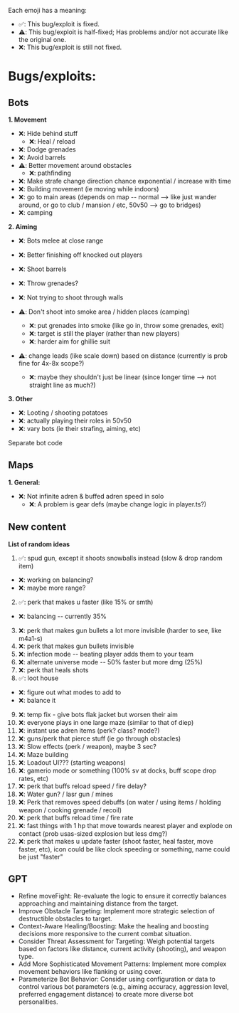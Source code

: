 

Each emoji has a meaning:
- ✅: This bug/exploit is fixed.
- ⚠️: This bug/exploit is half-fixed; Has problems and/or not accurate like the original one.
- ❌: This bug/exploit is still not fixed.

# Bugs/exploits:
## Bots
**1. Movement**
- ❌: Hide behind stuff
  - ❌: Heal / reload
- ❌: Dodge grenades
- ❌: Avoid barrels
- ⚠️: Better movement around obstacles
  - ❌: pathfinding
- ❌: Make strafe change direction chance exponential / increase with time
- ❌: Building movement (ie moving while indoors)
- ❌: go to main areas (depends on map -- normal --> like just wander around, or go to club / mansion / etc, 50v50 --> go to bridges)
- ❌: camping

**2. Aiming**
- ❌: Bots melee at close range
- ❌: Better finishing off knocked out players
- ❌: Shoot barrels

- ❌: Throw grenades?

- ❌: Not trying to shoot through walls
- ⚠️: Don't shoot into smoke area / hidden places (camping)
  - ❌: put grenades into smoke (like go in, throw some grenades, exit)
  - ❌: target is still the player (rather than new players)
  - ❌: harder aim for ghillie suit
- ⚠️: change leads (like scale down) based on distance (currently is prob fine for 4x-8x scope?)
  - ❌: maybe they shouldn't just be linear (since longer time --> not straight line as much?)

**3. Other**
- ❌: Looting / shooting potatoes
- ❌: actually playing their roles in 50v50
- ❌: vary bots (ie their strafing, aiming, etc)



Separate bot code


## Maps
**1. General:**
- ❌: Not infinite adren & buffed adren speed in solo
  - ❌: A problem is gear defs (maybe change logic in player.ts?)


## New content
**List of random ideas**
1) ✅: spud gun, except it shoots snowballs instead (slow & drop random item)
  - ❌: working on balancing?
  - ❌: maybe more range?
2) ✅: perk that makes u faster (like 15% or smth)
  - ❌: balancing -- currently 35%
3) ❌: perk that makes gun bullets a lot more invisible (harder to see, like m4a1-s)
4) ❌: perk that makes gun bullets invisible
5) ❌: infection mode -- beating player adds them to your team
6) ❌: alternate universe mode -- 50% faster but more dmg (25%) 
7) ❌: perk that heals shots
8) ✅: loot house
  - ❌: figure out what modes to add to
  - ❌: balance it
9) ❌: temp fix - give bots flak jacket but worsen their aim
10) ❌: everyone plays in one large maze (similar to that of diep)
11) ❌: instant use adren items (perk? class? mode?)
12) ❌: guns/perk that pierce stuff (ie go through obstacles)
13) ❌: Slow effects (perk / weapon), maybe 3 sec?
14) ❌: Maze building
15) ❌: Loadout UI??? (starting weapons)
16) ❌: gamerio mode or something (100% sv at docks, buff scope drop rates, etc)
17) ❌: perk that buffs reload speed / fire delay?
18) ❌: Water gun? / lasr gun / mines
19) ❌: Perk that removes speed debuffs (on water / using items / holding weapon / cooking grenade / recoil)
20) ❌: perk that buffs reload time / fire rate
21) ❌: fast things with 1 hp that move towards nearest player and explode on contact (prob usas-sized explosion but less dmg?)
22) ❌: perk that makes u update faster (shoot faster, heal faster, move faster, etc), icon could be like clock speeding or something, name could be just "faster"


## GPT
- Refine moveFight: Re-evaluate the logic to ensure it correctly balances approaching and maintaining distance from the target.
- Improve Obstacle Targeting: Implement more strategic selection of destructible obstacles to target.
- Context-Aware Healing/Boosting: Make the healing and boosting decisions more responsive to the current combat situation.
- Consider Threat Assessment for Targeting: Weigh potential targets based on factors like distance, current activity (shooting), and weapon type.
- Add More Sophisticated Movement Patterns: Implement more complex movement behaviors like flanking or using cover.
- Parameterize Bot Behavior: Consider using configuration or data to control various bot parameters (e.g., aiming accuracy, aggression level, preferred engagement distance) to create more diverse bot personalities.